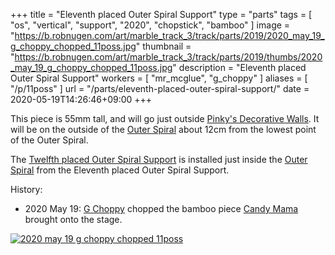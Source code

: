+++
title = "Eleventh placed Outer Spiral Support"
type = "parts"
tags = [ "os", "vertical", "support", "2020", "chopstick", "bamboo" ]
image = "https://b.robnugen.com/art/marble_track_3/track/parts/2019/2020_may_19_g_choppy_chopped_11poss.jpg"
thumbnail = "https://b.robnugen.com/art/marble_track_3/track/parts/2019/thumbs/2020_may_19_g_choppy_chopped_11poss.jpg"
description = "Eleventh placed Outer Spiral Support"
workers = [
    "mr_mcglue",
    "g_choppy"
]
aliases = [
    "/p/11poss"
]
url = "/parts/eleventh-placed-outer-spiral-support/"
date = 2020-05-19T14:26:46+09:00
+++

This piece is 55mm tall, and will go just outside [Pinky's Decorative Walls](/parts/decorative_walls_after_the_lowest_small-medium_splitter/).  It will be
on the outside of the [Outer Spiral](/parts/outer_spiral/) about 12cm from the lowest point of the Outer Spiral.

The [Twelfth placed Outer Spiral Support](/parts/twelfth-placed-outer-spiral-support/) is installed just inside the [Outer Spiral](/parts/outer_spiral/) from the Eleventh placed Outer Spiral Support.

History:

* 2020 May 19: [G Choppy](/workers/g_choppy/) chopped the bamboo piece [Candy Mama](/workers/candy_mama/) brought onto the stage.

[![2020 may 19 g choppy chopped 11poss](//b.robnugen.com/art/marble_track_3/track/parts/2019/thumbs/2020_may_19_g_choppy_chopped_11poss.jpg)](//b.robnugen.com/art/marble_track_3/track/parts/2019/2020_may_19_g_choppy_chopped_11poss.jpg)
